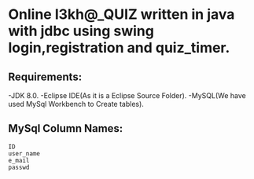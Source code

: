# Online l3kh@_QUIZ written in java with jdbc using swing login,registration and quiz_timer.
## Requirements:
-JDK 8.0.
-Eclipse IDE(As it is a Eclipse Source Folder).
-MySQL(We have used MySql Workbench to Create tables).

## MySql Column Names:
```
ID
user_name
e_mail
passwd
```
